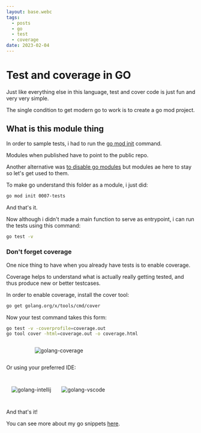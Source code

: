 ```yaml
---
layout: base.webc
tags: 
  - posts
  - go
  - test
  - coverage
date: 2023-02-04
---
```

# Test and coverage in GO

Just like everything else in this language, test and cover code is just fun and
very very simple.

The single condition to get modern go to work is to create a go mod project.

## What is this module thing

In order to sample tests, i had to run the
[go mod init](https://go.dev/ref/mod#go-mod-init) command.

Modules when published have to point to the public repo.

Another alternative was
[to disable go modules](https://github.com/google/oss-fuzz/issues/2878) but
modules ae here to stay so let's get used to them.

To make go understand this folder as a module, i just did:

```bash
go mod init 0007-tests
```

And that's it.

Now although i didn't made a main function to serve as entrypoint, i can run the
tests using this command:

```bash
go test -v
```

### Don't forget coverage

One nice thing to have when you already have tests is to enable coverage.

Coverage helps to understand what is actually really getting tested, and thus
produce new or better testcases.

In order to enable coverage, install the cover tool:

```bash
go get golang.org/x/tools/cmd/cover
```

Now your test command takes this form:

```bash
go test -v -coverprofile=coverage.out
go tool cover -html=coverage.out -o coverage.html
```

<div style="display:flex;justify-content: center;">
<div style="width:70%;">

![golang-coverage](/assets/post-pics/0040-test-and-coverage-with-golang/golang-coverage.png)
</div>
</div>

Or using your preferred IDE:

<div style="display:flex;">
<div style="margin:1em;">

![golang-intellij](/assets/post-pics/0040-test-and-coverage-with-golang/golang-intellij.png)
</div>
<div style="margin:1em;">

![golang-vscode](/assets/post-pics/0040-test-and-coverage-with-golang/golang-vscode.png)
</div>
</div>

And that's it!

You can see more about my go snippets
[here](https://github.com/sombriks/my-golang-handbook).
